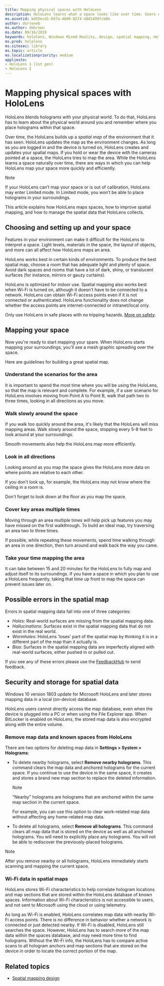 ```yaml
---
title: Mapping physical spaces with HoloLens
description: HoloLens learns what a space looks like over time. Users can facilitate this process by moving the HoloLens in certain ways through the space.
ms.assetid: bd55ecd1-697a-4b09-8274-48d1499fcb0b
author: dorreneb
ms.author: dobrown
ms.date: 09/16/2019
keywords: hololens, Windows Mixed Reality, design, spatial mapping, HoloLens, surface reconstruction, mesh, head tracking, mapping
ms.prod: hololens
ms.sitesec: library
ms.topic: article
ms.localizationpriority: medium
appliesto:
- HoloLens 1 (1st gen)
- HoloLens 2
---
```


# Mapping physical spaces with HoloLens

HoloLens blends holograms with your physical world. To do that, HoloLens has to learn about the physical world around you and remember where you place holograms within that space.

Over time, the HoloLens builds up a *spatial map* of the environment that it has seen.  HoloLens updates the map as the environment changes. As long as you are logged in and the device is turned on, HoloLens creates and updates your spatial maps. If you hold or wear the device with the cameras pointed at a space, the HoloLens tries to map the area. While the HoloLens learns a space naturally over time, there are ways in which you can help HoloLens map your space more quickly and efficiently.  

> [!NOTE]
> If your HoloLens can’t map your space or is out of calibration, HoloLens may enter Limited mode. In Limited mode, you won’t be able to place holograms in your surroundings.

This article explains how HoloLens maps spaces, how to improve spatial mapping, and how to manage the spatial data that HoloLens collects.

## Choosing and setting up and your space

Features in your environment can make it difficult for the HoloLens to interpret a space. Light levels, materials in the space, the layout of objects, and more can all affect how HoloLens maps an area.

HoloLens works best in certain kinds of environments. To produce the best spatial map, choose a room that has adequate light and plenty of space. Avoid dark spaces and rooms that have a lot of dark, shiny, or translucent surfaces (for instance, mirrors or gauzy curtains).

HoloLens is optimized for indoor use. Spatial mapping also works best when Wi-Fi is turned on, although it doesn't have to be connected to a network. HoloLens can obtain Wi-Fi access points even if it is not connected or authenticated. HoloLens functionality does not change whether the access points are internet-connected or intranet/local only.

Only use HoloLens in safe places with no tripping hazards. [More on safety](https://support.microsoft.com/help/4023454/safety-information).

## Mapping your space

Now you're ready to start mapping your spare.  When HoloLens starts mapping your surroundings, you'll see a mesh graphic spreading over the space.

Here are guidelines for building a great spatial map.

### Understand the scenarios for the area

It is important to spend the most time where you will be using the HoloLens, so that the map is relevant and complete. For example, if a user scenario for HoloLens involves moving from Point A to Point B, walk that path two to three times, looking in all directions as you move.  

### Walk slowly around the space

If you walk too quickly around the area, it's likely that the HoloLens will miss mapping areas. Walk slowly around the space, stopping every 5-8 feet to look around at your surroundings.  

Smooth movements also help the HoloLens map more efficiently.

### Look in all directions

Looking around as you map the space gives the HoloLens more data on where points are relative to each other.  

If you don't look up, for example, the HoloLens may not know where the ceiling in a room is.  

Don't forget to look down at the floor as you map the space.

### Cover key areas multiple times

Moving through an area multiple times will help pick up features you may have missed on the first walkthrough. To build an ideal map, try traversing an area two to three times.

If possible, while repeating these movements, spend time walking through an area in one direction, then turn around and walk back the way you came.

### Take your time mapping the area

It can take between 15 and 20 minutes for the HoloLens to fully map and adjust itself to its surroundings. If you have a space in which you plan to use a HoloLens frequently, taking that time up front to map the space can prevent issues later on.  

## Possible errors in the spatial map

Errors in spatial mapping data fall into one of three categories:

- *Holes*: Real-world surfaces are missing from the spatial mapping data.
- *Hallucinations*: Surfaces exist in the spatial mapping data that do not exist in the real world.
- *Wormholes*: HoloLens 'loses' part of the spatial map by thinking it is in a different part of the map than it actually is.
- *Bias*: Surfaces in the spatial mapping data are imperfectly aligned with real-world surfaces, either pushed in or pulled out.

If you see any of these errors please use the [FeedbackHub](hololens-feedback.md) to send feedback.

## Security and storage for spatial data

Windows 10 version 1803 update for Microsoft HoloLens and later stores mapping data in a local (on-device) database.

HoloLens users cannot directly access the map database, even when the device is plugged into a PC or when using the File Explorer app. When BitLocker is enabled on HoloLens, the stored map data is also encrypted along with the entire volume.

### Remove map data and known spaces from HoloLens

There are two options for deleting map data in **Settings > System > Holograms**:

- To delete nearby holograms, select **Remove nearby holograms**. This command clears the map data and anchored holograms for the current space. If you continue to use the device in the same space, it creates and stores a brand new map section to replace the deleted information.

   > [!NOTE]
   > "Nearby" holograms are holograms that are anchored within the same map section in the current space.

   For example, you can use this option to clear work-related map data without affecting any home-related map data.

- To delete all holograms, select **Remove all holograms**. This command clears all map data that is stored on the device as well as all anchored holograms. You will need to explicitly place any holograms. You will not be able to rediscover the previously-placed holograms.

> [!NOTE]
> After you remove nearby or all holograms, HoloLens immediately starts scanning and mapping the current space.

### Wi-Fi data in spatial maps

HoloLens stores Wi-Fi characteristics to help correlate hologram locations and map sections that are stored within the HoloLens database of known spaces. Information about Wi-Fi characteristics is not accessible to users, and not sent to Microsoft using the cloud or using telemetry.

As long as Wi-Fi is enabled, HoloLens correlates map data with nearby Wi-Fi access points. There is no difference in behavior whether a network is connected or just detected nearby. If Wi-Fi is disabled, HoloLens still searches the space. However, HoloLens has to search more of the map data within the spaces database, and may need more time to find holograms. Without the Wi-Fi info, the HoloLens has to compare active scans to all hologram anchors and map sections that are stored on the device in order to locate the correct portion of the map.

## Related topics

- [Spatial mapping design](https://docs.microsoft.com/windows/mixed-reality/spatial-mapping-design)
